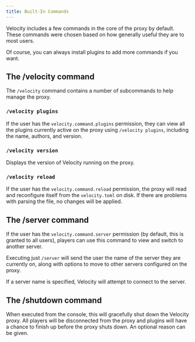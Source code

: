 ```yaml
---
title: Built-In Commands
---
```


Velocity includes a few commands in the core of the proxy by default.
These commands were chosen based on how generally useful they are to
most users.

Of course, you can always install plugins to add more commands if you
want.

## The /velocity command

The ``/velocity`` command contains a number of subcommands to help manage
the proxy.

### ``/velocity plugins``

If the user has the ``velocity.command.plugins`` permission, they can
view all the plugins currently active on the proxy using ``/velocity plugins``,
including the name, authors, and version.

### ``/velocity version``

Displays the version of Velocity running on the proxy.

### ``/velocity reload``

If the user has the ``velocity.command.reload`` permission, the proxy
will read and reconfigure itself from the ``velocity.toml`` on disk. If
there are problems with parsing the file, no changes will be applied.

The /server command
-------------------

If the user has the ``velocity.command.server`` permission (by default,
this is granted to all users), players can use this command to view and
switch to another server.

Executing just ``/server`` will send the user the name of the server they
are currently on, along with options to move to other servers configured
on the proxy.

If a server name is specified, Velocity will attempt to connect to the
server.

The /shutdown command
---------------------

When executed from the console, this will gracefully shut down the Velocity
proxy. All players will be disconnected from the proxy and plugins will have
a chance to finish up before the proxy shuts down. An optional reason can be
given.